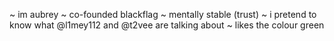 ~ im aubrey
~ co-founded blackflag
~ mentally stable (trust)
~ i pretend to know what @l1mey112 and @t2vee are talking about
~ likes the colour green
